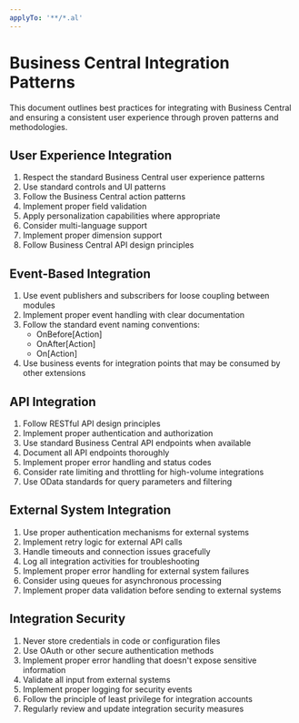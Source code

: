 ```yaml
---
applyTo: '**/*.al'
---
```

# Business Central Integration Patterns

This document outlines best practices for integrating with Business Central and ensuring a consistent user experience through proven patterns and methodologies.

## User Experience Integration

1. Respect the standard Business Central user experience patterns
2. Use standard controls and UI patterns
3. Follow the Business Central action patterns
4. Implement proper field validation
5. Apply personalization capabilities where appropriate
6. Consider multi-language support
7. Implement proper dimension support
8. Follow Business Central API design principles

## Event-Based Integration

1. Use event publishers and subscribers for loose coupling between modules
2. Implement proper event handling with clear documentation
3. Follow the standard event naming conventions:
   - OnBefore[Action]
   - OnAfter[Action]
   - On[Action]
4. Use business events for integration points that may be consumed by other extensions

## API Integration

1. Follow RESTful API design principles
2. Implement proper authentication and authorization
3. Use standard Business Central API endpoints when available
4. Document all API endpoints thoroughly
5. Implement proper error handling and status codes
6. Consider rate limiting and throttling for high-volume integrations
7. Use OData standards for query parameters and filtering

## External System Integration

1. Use proper authentication mechanisms for external systems
2. Implement retry logic for external API calls
3. Handle timeouts and connection issues gracefully
4. Log all integration activities for troubleshooting
5. Implement proper error handling for external system failures
6. Consider using queues for asynchronous processing
7. Implement proper data validation before sending to external systems

## Integration Security

1. Never store credentials in code or configuration files
2. Use OAuth or other secure authentication methods
3. Implement proper error handling that doesn't expose sensitive information
4. Validate all input from external systems
5. Implement proper logging for security events
6. Follow the principle of least privilege for integration accounts
7. Regularly review and update integration security measures
